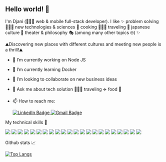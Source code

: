 ## Hello world! 👋

I'm Djani (👩🏻‍💻 web & mobile full-stack developer). I like ✨ problem solving 👩🏿‍🔧 new technologies & sciences 🔬 cooking 👩🏻‍🍳
traveling 🛫 japanese culture 🌸 theater & philosophy 🎭 (among many other topics 🤓) ✨ 

⛰️Discovering new places with different cultures and meeting new people is a thrill!⛰️

- 🔭 I’m currently working on Node JS
- 🌱 I’m currently learning Docker
- 👯 I’m looking to collaborate on new business ideas
- 💬 Ask me about tech solution 👩🏻‍💻 traveling ✈️ food 🍔
- 📫 How to reach me:
  
  <a href="https://www.linkedin.com/in/djani-zouad">
    <img src="https://img.shields.io/badge/LinkedIn-blue?style=for-the-badge&logo=linkedin&logoColor=white" alt="LinkedIn Badge"/>
  </a>
    <a href="mailto:dejanire.mirage@gmail.com">
    <img src="https://img.shields.io/badge/Gmail-red?style=for-the-badge&logo=gmail&logoColor=white" alt="Gmail Badge"/>
  </a>



My technical skills 💼

![](https://img.shields.io/badge/Environment-Node.js-informational?style=flat&logo=node.js&color=white)
![](https://img.shields.io/badge/Framework-Next.js-informational?style=flat&logo=next.js&color=white)
![](https://img.shields.io/badge/Framework-Express.js-informational?style=flat&logo=Express.js&color=white)
![](https://img.shields.io/badge/Framework-Expo-informational?style=flat&logo=Expo&color=white)
![](https://img.shields.io/badge/Library-React-informational?style=flat&logo=react&color=61DAFB)
![](https://img.shields.io/badge/Library-React_Native-informational?style=flat&logo=react-native&color=61DAFB)
![](https://img.shields.io/badge/Library-Redux-informational?style=flat&logo=Redux&color=764ABC)
![](https://img.shields.io/badge/Library-TailwindCSS-informational?style=flat&logo=Tailwindcss&color=61DAFB)
![](https://img.shields.io/badge/Library-Bootstrap-informational?style=flat&logo=Bootstrap&color=764ABC)
![](https://img.shields.io/badge/Database-PostgreSQL-informational?style=flat&logo=postgresql&color=green)
![](https://img.shields.io/badge/Database-MySQL-informational?style=flat&logo=mysql&color=green)
![](https://img.shields.io/badge/Database-MongoDB-informational?style=flat&logo=mongodb&color=green)
![](https://img.shields.io/badge/Code-Typescript-informational?style=flat&logo=typescript&color=blue)
![](https://img.shields.io/badge/Code-Javascript-informational?style=flat&logo=javascript&color=F7DF1E)
![](https://img.shields.io/badge/Code-HTML5-informational?style=flat&logo=html5&color=E34F26)
![](https://img.shields.io/badge/Code-CSS3-informational?style=flat&logo=css3&color=white)
![](https://img.shields.io/badge/Code-AWS-informational?style=flat&logo=aws&color=orange)
![](https://img.shields.io/badge/Code-ElasticSearch-informational?style=flat&logo=elasticsearch&color=white)
![](https://img.shields.io/badge/Code-JWT-informational?style=flat&logo=JSON%20WEB%20tokens)
![](https://img.shields.io/badge/Code-Cypress-informational?style=flat&logo=cypress&color=lightgreen)
![](https://img.shields.io/badge/Code-Kibana-informational?style=flat&logo=Kibana&color=white)
![](https://img.shields.io/badge/Code-Datadog-informational?style=flat&logo=datadog&color=white)



Github stats 📈

[![Top Langs](https://github-readme-stats.vercel.app/api/top-langs/?username=Dja-ni72&layout=compact)](https://github.com/Dja-ni72)


